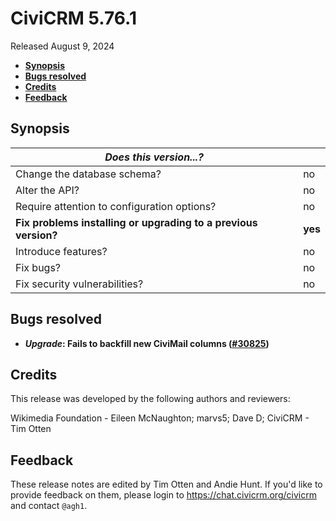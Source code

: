 # CiviCRM 5.76.1

Released August 9, 2024

- **[Synopsis](#synopsis)**
- **[Bugs resolved](#bugs)**
- **[Credits](#credits)**
- **[Feedback](#feedback)**

## <a name="synopsis"></a>Synopsis

| *Does this version...?*                                         |          |
| --------------------------------------------------------------- | -------- |
| Change the database schema?                                     | no       |
| Alter the API?                                                  | no       |
| Require attention to configuration options?                     | no       |
| **Fix problems installing or upgrading to a previous version?** | **yes**  |
| Introduce features?                                             | no       |
| Fix bugs?                                                       | no       |
| Fix security vulnerabilities?                                   | no       |

## <a name="bugs"></a>Bugs resolved

* **_Upgrade_: Fails to backfill new CiviMail columns ([#30825](https://github.com/civicrm/civicrm-core/pull/30825))**

## <a name="credits"></a>Credits

This release was developed by the following authors and reviewers:

Wikimedia Foundation - Eileen McNaughton; marvs5; Dave D; CiviCRM - Tim Otten

## <a name="feedback"></a>Feedback

These release notes are edited by Tim Otten and Andie Hunt.  If you'd like to
provide feedback on them, please login to https://chat.civicrm.org/civicrm and
contact `@agh1`.
